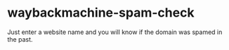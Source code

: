 # waybackmachine-spam-check
Just enter a website name and you will know if the domain was spamed in the past.
